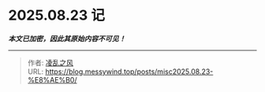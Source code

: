 # 2025.08.23 记

_**本文已加密，因此其原始内容不可见！**_

---

> 作者: [凌乱之风](https://github.com/messywind)  
> URL: https://blog.messywind.top/posts/misc2025.08.23-%E8%AE%B0/  

